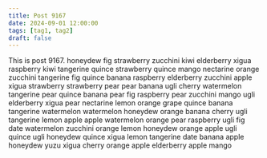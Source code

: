 ```yaml
---
title: Post 9167
date: 2024-09-01 12:00:00
tags: [tag1, tag2]
draft: false
---
```

This is post 9167.
honeydew
fig
strawberry
zucchini
kiwi
elderberry
xigua
raspberry
kiwi
tangerine
quince
strawberry
quince
mango
nectarine
orange
zucchini
tangerine
fig
quince
banana
raspberry
elderberry
zucchini
apple
xigua
strawberry
strawberry
pear
pear
banana
ugli
cherry
watermelon
tangerine
pear
quince
banana
pear
fig
raspberry
pear
zucchini
mango
ugli
elderberry
xigua
pear
nectarine
lemon
orange
grape
quince
banana
tangerine
watermelon
watermelon
honeydew
orange
banana
cherry
ugli
tangerine
lemon
apple
apple
watermelon
orange
pear
raspberry
ugli
fig
date
watermelon
zucchini
orange
lemon
honeydew
orange
apple
ugli
quince
ugli
honeydew
quince
xigua
lemon
tangerine
date
banana
apple
honeydew
yuzu
xigua
cherry
orange
apple
elderberry
apple
mango
